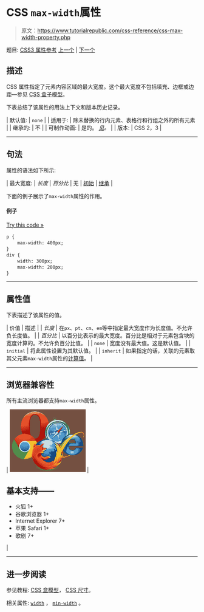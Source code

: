 # CSS `max-width`属性

> 原文：<https://www.tutorialrepublic.com/css-reference/css-max-width-property.php>

题目: [CSS3 属性参考](css3-properties.php) [上一个](css-max-height-property.php) | [下一个](css-min-height-property.php)

## 描述

CSS 属性指定了元素内容区域的最大宽度。这个最大宽度不包括填充、边框或边距—参见 [CSS 盒子模型](../css-tutorial/css-box-model.php)。

下表总结了该属性的用法上下文和版本历史记录。

| 默认值: | `none` |
| 适用于: | 除未替换的行内元素、表格行和行组之外的所有元素 |
| 继承的: | 不 |
| 可制作动画: | 是的。 [*见*](css-animatable-properties.php)*。* |
| 版本: | CSS 2，3 |

* * *

## 句法

属性的语法如下所示:

| 最大宽度: | *长度* &#124; *百分比* &#124; 无 &#124; [初始](../definitions.php#initial) &#124; [继承](../definitions.php#inherit) |

下面的例子展示了`max-width`属性的作用。

#### 例子

[Try this code »](../codelab.php?topic=css&file=max-width-property "Try this code using online Editor")

```
p {
    max-width: 400px;
}
div {
    width: 300px;
    max-width: 200px;
}
```

* * *

## 属性值

下表描述了该属性的值。

| 价值 | 描述 |
| *长度* | 在`px`、`pt`、`cm`、`em`等中指定最大宽度作为长度值。不允许负长度值。 |
| *百分比* | 以百分比表示的最大宽度。百分比是相对于元素包含块的宽度计算的。不允许负百分比值。 |
| `none` | 宽度没有最大值。这是默认值。 |
| `initial` | 将此属性设置为其默认值。 |
| `inherit` | 如果指定的话，关联的元素取其父元素`max-width`属性的[计算值](../definitions.php#computed-value)。 |

* * *

## 浏览器兼容性

所有主流浏览器都支持`max-width`属性。

| ![Browsers Icon](img/e9331123c77668c1832e541c2fca1002.png) | 

## 基本支持——

*   火狐 1+
*   谷歌浏览器 1+
*   Internet Explorer 7+
*   苹果 Safari 1+
*   歌剧 7+

 |

* * *

## 进一步阅读

参见教程: [CSS 盒模型](../css-tutorial/css-box-model.php)， [CSS 尺寸](../css-tutorial/css-dimension.php)。

相关属性: [`width`](css-width-property.php) ， [`min-width`](css-min-width-property.php) 。